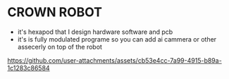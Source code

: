 # CROWN ROBOT
- it's hexapod that I design hardware software and pcb
- it's is fully modulated programe so you can add ai cammera or other assecerly on top of the robot



https://github.com/user-attachments/assets/cb53e4cc-7a99-4915-b89a-1c1283c86584

